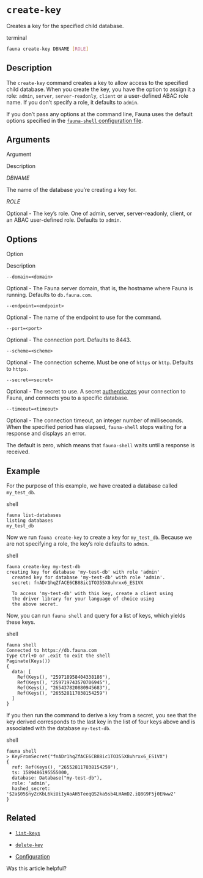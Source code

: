 # `create-key`

Creates a key for the specified child database.

terminal

```bash
fauna create-key DBNAME [ROLE]
```

## [](#description)Description

The `create-key` command creates a key to allow access to the specified child database. When you create the key, you have the option to assign it a role: `admin`, `server`, `server-readonly`, `client` or a user-defined ABAC role name. If you don’t specify a role, it defaults to `admin`.

If you don’t pass any options at the command line, Fauna uses the default options specified in the [`fauna-shell` configuration file](https://docs.fauna.com/fauna/current/integrations/shell/config).

## [](#arguments)Arguments

  

Argument

Description

_DBNAME_

The name of the database you’re creating a key for.

_ROLE_

Optional - The key’s role. One of admin, server, server-readonly, client, or an ABAC user-defined role. Defaults to `admin`.

## [](#options)Options

  

Option

Description

`--domain=<domain>`

Optional - The Fauna server domain, that is, the hostname where Fauna is running. Defaults to `db.fauna.com`.

`--endpoint=<endpoint>`

Optional - The name of the endpoint to use for the command.

`--port=<port>`

Optional - The connection port. Defaults to 8443.

`--scheme=<scheme>`

Optional - The connection scheme. Must be one of `https` or `http`. Defaults to `https`.

`--secret=<secret>`

Optional - The secret to use. A secret [authenticates](https://docs.fauna.com/fauna/current/security/) your connection to Fauna, and connects you to a specific database.

`--timeout=<timeout>`

Optional - The connection timeout, an integer number of milliseconds. When the specified period has elapsed, `fauna-shell` stops waiting for a response and displays an error.

The default is zero, which means that `fauna-shell` waits until a response is received.

## [](#example)Example

For the purpose of this example, we have created a database called `my_test_db`.

shell

```shell
fauna list-databases
listing databases
my_test_db
```

Now we run `fauna create-key` to create a key for `my_test_db`. Because we are not specifying a role, the key’s role defaults to `admin`.

shell

```shell
fauna create-key my-test-db
creating key for database 'my-test-db' with role 'admin'
  created key for database 'my-test-db' with role 'admin'.
  secret: fnADr1hqZfACE6CB88ic1TO355X8uhrxx6_ES1VX

  To access 'my-test-db' with this key, create a client using
  the driver library for your language of choice using
  the above secret.
```

Now, you can run `fauna shell` and query for a list of keys, which yields these keys.

shell

```shell
fauna shell
Connected to https://db.fauna.com
Type Ctrl+D or .exit to exit the shell
Paginate(Keys())
{
  data: [
    Ref(Keys(), "259718958404338186"),
    Ref(Keys(), "259719743570706945"),
    Ref(Keys(), "265437820880945683"),
    Ref(Keys(), "265528117038154259")
  ]
}
```

If you then run the command to derive a key from a secret, you see that the key derived corresponds to the last key in the list of four keys above and is associated with the database `my-test-db`.

shell

```shell
fauna shell
> KeyFromSecret("fnADr1hqZfACE6CB88ic1TO355X8uhrxx6_ES1VX")
{
  ref: Ref(Keys(), "265528117038154259"),
  ts: 1589486195555000,
  database: Database("my-test-db"),
  role: 'admin',
  hashed_secret: '$2a$05$nyZcKbL6kiUiIyAoAH5TeeqQS2ka5sb4LHAmD2.iQ8G9F5j0ENww2'
}
```

## [](#related)Related

-   [`list-keys`](https://docs.fauna.com/fauna/current/integrations/shell/list-keys)
    
-   [`delete-key`](https://docs.fauna.com/fauna/current/integrations/shell/delete-key)
    
-   [Configuration](https://docs.fauna.com/fauna/current/integrations/shell/config)
    

Was this article helpful?